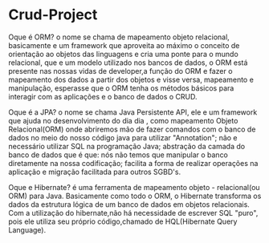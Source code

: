 # Crud-Project
Oque é ORM? o nome se chama de mapeamento objeto relacional, basicamente e um framework que aproveita ao máximo o conceito de orientação ao objetos das linguagens e cria uma ponte para o mundo relacional, que e um modelo utilizado nos bancos de dados, o ORM está presente nas nossas vidas de developer,a função do ORM e fazer o mapeamento dos dados a partir dos objetos e visse versa, mapeamento e manipulação, esperasse que o ORM tenha os métodos básicos para interagir com as aplicações e o banco de dados o CRUD.

Oque é a JPA? o nome se chama Java Persistente API, ele e um framework que ajuda no desenvolvimento do dia dia , como mapeamento Objeto Relacional(ORM)
onde abriremos mão de fazer comandos com o banco de dados no meio do nosso código java para utilizar "Annotation"; não e necessário utilizar SQL na programação Java; abstração da camada do banco de dados que é que: nós não temos que manipular o banco diretamente na nossa codificação; facilita a forma de realizar operações na aplicação e migração facilitada para outros SGBD's.

Oque e Hibernate? é uma ferramenta de mapeamento objeto - relacional(ou ORM) para Java. Basicamente como todo o ORM, o Hibernate transforma os dados da
estrutura lógica de um banco de dados em objetos relacionais. Com a utilização do hibernate,não há necessidade de escrever SQL "puro", pois ele utiliza
seu próprio código,chamado de HQL(Hibernate Query Language).
